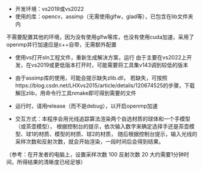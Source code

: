 - 开发环境：vs2019或vs2022
- 使用的库：opencv，assimp（无需使用glfw，glad等），已包含在lib文件夹内

不需要配置其他的环境，因为没有使用glfw等库，也没有使用cuda加速，采用了openmp并行加速应是c++自带，无需额外配置

- 使用vs打开sln工程文件，重新生成解决方案，运行
由于主要在vs2022上开发，在vs2019或更低版本打开时，可能需要将工具集v143调到较低的版本

- 由于assimp库的使用，可能会提示缺失zlib.dll，
若缺失，可按照https://blog.csdn.net/LHXvs2015/article/details/120674525的步骤，下载解压zlib，用命令行工具nmake即可得到需要的文件

- 运行时，请用release（而不是debug），以开启openmp加速

- 交互方式：本程序会用光线追踪算法渲染两个自选材质的球体和一个手模型（或茶壶模型），
根据控制台的提示，依次输入数字来确定选择手还是茶壶模型、球1的材质、模型的材质、球2的材质，
随后根据控制台提示，输入光线的采样次数和反射次数，就会开始渲染，一段时间后会得到结果。

（参考：在开发者的电脑上，设置采样次数 100 反射次数 20 大约需要1分钟时间，所得结果的清晰度已经足够）


